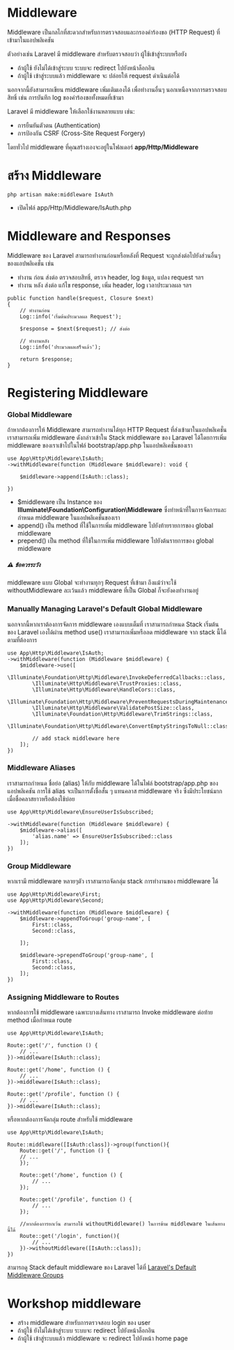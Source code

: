 # Middleware

Middleware เป็นกลไกที่สะดวกสำหรับการตรวจสอบและกรองคำร้องขอ (HTTP Request) ที่เข้ามาในแอปพลิเคชัน

ตัวอย่างเช่น Laravel มี middleware สำหรับตรวจสอบว่า ผู้ใช้เข้าสู่ระบบหรือยัง

- ถ้าผู้ใช้ ยังไม่ได้เข้าสู่ระบบ ระบบจะ redirect ไปยังหน้าล็อกอิน
- ถ้าผู้ใช้ เข้าสู่ระบบแล้ว middleware จะ ปล่อยให้ request ดำเนินต่อได้

นอกจากนี้ยังสามารถเขียน middleware เพิ่มเติมเองได้ เพื่อทำงานอื่นๆ นอกเหนือจากการตรวจสอบสิทธิ์ เช่น การบันทึก log ของคำร้องขอทั้งหมดที่เข้ามา

Laravel มี middleware ให้เลือกใช้งานหลายแบบ เช่น:

- การยืนยันตัวตน (Authentication)
- การป้องกัน CSRF (Cross-Site Request Forgery)

โดยทั่วไป middleware ที่คุณสร้างเองจะอยู่ในโฟลเดอร์ **app/Http/Middleware**

# สร้าง Middleware

```
php artisan make:middleware IsAuth
```

- เปิดไฟล์ app/Http/Middleware/IsAuth.php

# Middleware and Responses

Middleware ของ Laravel สามารถทำงานก่อนหรือหลังที่ Request จะถูกส่งต่อไปยังส่วนอื่นๆ ของแอปพลิเคชั่น เช่น

- ทำงาน ก่อน ส่งต่อ ตรวจสอบสิทธิ์, ตรวจ header, log ข้อมูล, แปลง request ฯลฯ
- ทำงาน หลัง ส่งต่อ แก้ไข response, เพิ่ม header, log เวลาประมวลผล ฯลฯ

```
public function handle($request, Closure $next)
{
    // ทำงานก่อน
    Log::info('เริ่มต้นประมวลผล Request');

    $response = $next($request); // ส่งต่อ

    // ทำงานหลัง
    Log::info('ประมวลผลเสร็จแล้ว');

    return $response;
}

```

# Registering Middleware

### Global Middleware

ถ้าหากต้องการให้ Middleware สามารถทำงานได้ทุก HTTP Request ที่ส่งเข้ามาในแอปพลิเคชั่น เราสามารถเพิ่ม middleware ดังกล่าวเข้าใน Stack middleware ของ Laravel ได้โดยการเพิ่ม middleware ของเราเข้าไปในไฟล์ bootstrap/app.php ในแอปพลิเคชั่นของเรา

```
use App\Http\Middleware\IsAuth;
->withMiddleware(function (Middleware $middleware): void {

    $middleware->append(IsAuth::class);

})
```

- $middleware เป็น Instance ของ **Illuminate\Foundation\Configuration\Middleware** ซึ่งทำหน้าที่ในการจัดการและกำหนด middleware ในแอปพลิเคชั่นของเรา
- append() เป็น method ที่ใช้ในการเพิ่ม middleware ไปยังท้ายรายการของ global middleware
- prepend() เป็น method ที่ใช้ในการเพิ่ม middleware ไปยังต้นรายการของ global middleware

##### ⚠️ ข้อควรระวัง

middleware แบบ Global จะทำงานทุกๆ Request ที่เข้ามา ถึงแม้ว่าจะใช้ withoutMiddleware ละเว้นแล้ว middleware ที่เป็น Global ก็จะยังคงทำงานอยู่

### Manually Managing Laravel's Default Global Middleware

นอกจากนี้หากเราต้องการจัดการ middleware เองแบบเต็มที่ เราสามารถกำหนด Stack เริ่มต้นของ Laravel เองได้ผ่าน method use() เราสามารถเพิ่มหรือลด middleware จาก stack นี้ได้ตามที่ต้องการ

```
use App\Http\Middleware\IsAuth;
->withMiddleware(function (Middleware $middleware) {
    $middleware->use([
        \Illuminate\Foundation\Http\Middleware\InvokeDeferredCallbacks::class,
        \Illuminate\Http\Middleware\TrustProxies::class,
        \Illuminate\Http\Middleware\HandleCors::class,
        \Illuminate\Foundation\Http\Middleware\PreventRequestsDuringMaintenance::class,
        \Illuminate\Http\Middleware\ValidatePostSize::class,
        \Illuminate\Foundation\Http\Middleware\TrimStrings::class,
        \Illuminate\Foundation\Http\Middleware\ConvertEmptyStringsToNull::class,

        // add stack middleware here
    ]);
})
```

### Middleware Aliases

เราสามารถกำหนด ชื่อย่อ (alias) ให้กับ middleware ได้ในไฟล์ bootstrap/app.php ของแอปพลิเคชัน การใช้ alias จะเป็นการตั้งชื่อสั้น ๆ แทนคลาส middleware จริง ซึ่งมีประโยชน์มากเมื่อชื่อคลาสยาวหรือต้องใช้บ่อย

```
use App\Http\Middleware\EnsureUserIsSubscribed;

->withMiddleware(function (Middleware $middleware) {
    $middleware->alias([
        'alias.name' => EnsureUserIsSubscribed::class
    ]);
})
```

### Group Middleware

หากเรามี middleware หลายๆตัว เราสามารถจัดกลุ่ม stack การทำงานของ middleware ได้

```
use App\Http\Middleware\First;
use App\Http\Middleware\Second;

->withMiddleware(function (Middleware $middleware) {
    $middleware->appendToGroup('group-name', [
        First::class,
        Second::class,

    ]);

    $middleware->prependToGroup('group-name', [
        First::class,
        Second::class,
    ]);
})
```

### Assigning Middleware to Routes

หากต้องการใช้ middleware เฉพาะบางเส้นทาง เราสามารถ Invoke middleware ต่อท้าย method เมื่อกำหนด route

```
use App\Http\Middleware\IsAuth;

Route::get('/', function () {
    // ...
})->middleware(IsAuth::class);

Route::get('/home', function () {
    // ...
})->middleware(IsAuth::class);

Route::get('/profile', function () {
    // ...
})->middleware(IsAuth::class);
```

หรือหากต้องการจัดกลุ่ม route สำหรับใช้ middleware

```
use App\Http\Middleware\IsAuth;

Route::middleware([IsAuth:class])->group(function(){
    Route::get('/', function () {
    // ...
    });

    Route::get('/home', function () {
        // ...
    });

    Route::get('/profile', function () {
        // ...
    });

    //หากต้องการยกเว้น สามารถใช้ withoutMiddleware() ในการข้าม middleware ในเส้นทางนี้ได้
    Route::get('/login', function(){
        // ...
    })->withoutMiddleware([IsAuth::class]);
})
```

สามารถดู Stack default middleware ของ Laravel ได้ที่ [Laravel's Default Middleware Groups](https://laravel.com/docs/12.x/middleware#laravels-default-middleware-groups)

# Workshop middleware

- สร้าง middleware สำหรับการตรวจสอบ login ของ user
- ถ้าผู้ใช้ ยังไม่ได้เข้าสู่ระบบ ระบบจะ redirect ไปยังหน้าล็อกอิน
- ถ้าผู้ใช้ เข้าสู่ระบบแล้ว middleware จะ redirect ไปยังหน้า home page
